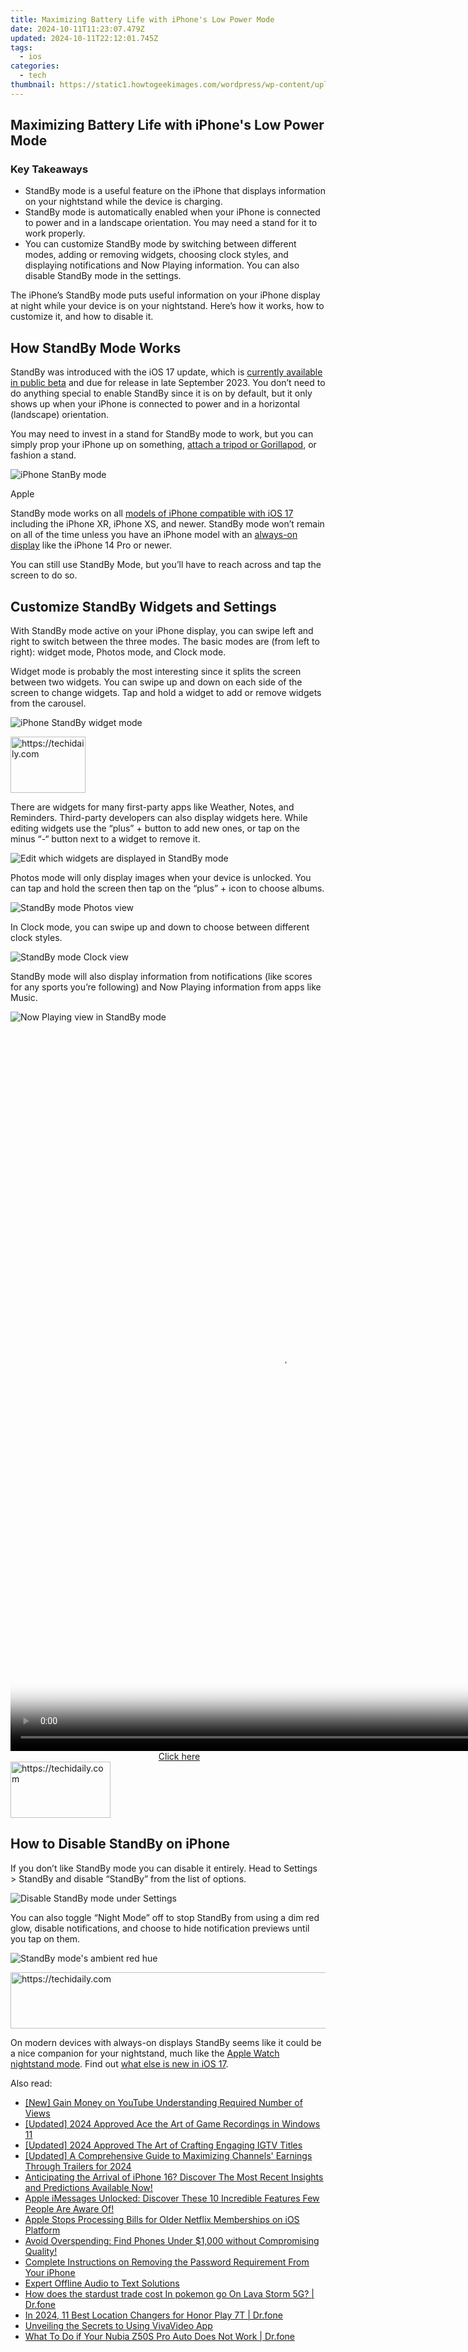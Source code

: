 ```yaml
---
title: Maximizing Battery Life with iPhone's Low Power Mode
date: 2024-10-11T11:23:07.479Z
updated: 2024-10-11T22:12:01.745Z
tags:
  - ios
categories:
  - tech
thumbnail: https://static1.howtogeekimages.com/wordpress/wp-content/uploads/2023/08/standby_wwdc2.png
---
```


## Maximizing Battery Life with iPhone's Low Power Mode

### Key Takeaways

* StandBy mode is a useful feature on the iPhone that displays information on your nightstand while the device is charging.
* StandBy mode is automatically enabled when your iPhone is connected to power and in a landscape orientation. You may need a stand for it to work properly.
* You can customize StandBy mode by switching between different modes, adding or removing widgets, choosing clock styles, and displaying notifications and Now Playing information. You can also disable StandBy mode in the settings.

 The iPhone’s StandBy mode puts useful information on your iPhone display at night while your device is on your nightstand. Here’s how it works, how to customize it, and how to disable it.

##  How StandBy Mode Works

 StandBy was introduced with the iOS 17 update, which is [currently available in public beta](https://video-screen-grab.techidaily.com/updated-crafting-conversations-that-captivate-google-meet-edition-for-2024/) and due for release in late September 2023\. You don’t need to do anything special to enable StandBy since it is on by default, but it only shows up when your iPhone is connected to power and in a horizontal (landscape) orientation.

 You may need to invest in a stand for StandBy mode to work, but you can simply prop your iPhone up on something, [attach a tripod or Gorillapod](https://hardware-tips.techidaily.com/updated-noctua-nh-d15-g2-features-enhanced-silence-with-increased-heatpipes-and-modernized-offset-framework/), or fashion a stand.

![iPhone StanBy mode](https://static1.howtogeekimages.com/wordpress/wp-content/uploads/2023/08/standby_wwdc1.png) 

Apple

 StandBy mode works on all [models of iPhone compatible with iOS 17](https://sim-unlock.techidaily.com/in-2024-how-to-check-if-your-zte-nubia-z60-ultra-is-unlocked-by-drfone-android/) including the iPhone XR, iPhone XS, and newer. StandBy mode won’t remain on all of the time unless you have an iPhone model with an [always-on display](https://android-pokemon-go.techidaily.com/top-15-augmented-reality-games-like-pokemon-go-to-play-on-motorola-razr-40-ultra-drfone-by-drfone-virtual-android/) like the iPhone 14 Pro or newer.

 You can still use StandBy Mode, but you’ll have to reach across and tap the screen to do so.

##  Customize StandBy Widgets and Settings

 With StandBy mode active on your iPhone display, you can swipe left and right to switch between the three modes. The basic modes are (from left to right): widget mode, Photos mode, and Clock mode.

 Widget mode is probably the most interesting since it splits the screen between two widgets. You can swipe up and down on each side of the screen to change widgets. Tap and hold a widget to add or remove widgets from the carousel.

![iPhone StandBy widget mode](https://static1.howtogeekimages.com/wordpress/wp-content/uploads/2023/08/standby_widget_view.PNG) 

<!-- affiliate ads begin -->
<a href="https://bluetties.sjv.io/c/5597632/2141688/17094" target="_top" id="2141688">
  <img src="//a.impactradius-go.com/display-ad/17094-2141688" border="0" alt="https://techidaily.com" width="120" height="90"/>
</a>
<img height="0" width="0" src="https://bluetties.sjv.io/i/5597632/2141688/17094" style="position:absolute;visibility:hidden;" border="0" />
<!-- affiliate ads end -->

 There are widgets for many first-party apps like Weather, Notes, and Reminders. Third-party developers can also display widgets here. While editing widgets use the “plus” + button to add new ones, or tap on the minus “-“ button next to a widget to remove it.

![Edit which widgets are displayed in StandBy mode](https://static1.howtogeekimages.com/wordpress/wp-content/uploads/2023/08/standby_edit_widget.PNG) 

 Photos mode will only display images when your device is unlocked. You can tap and hold the screen then tap on the “plus” + icon to choose albums.

![StandBy mode Photos view](https://static1.howtogeekimages.com/wordpress/wp-content/uploads/2023/08/standby_photos_view.PNG) 

 In Clock mode, you can swipe up and down to choose between different clock styles.

![StandBy mode Clock view](https://static1.howtogeekimages.com/wordpress/wp-content/uploads/2023/08/standby_clock_view.PNG) 

 StandBy mode will also display information from notifications (like scores for any sports you’re following) and Now Playing information from apps like Music.

![Now Playing view in StandBy mode](https://static1.howtogeekimages.com/wordpress/wp-content/uploads/2023/08/standby_now_playing.PNG) 

<!-- affiliate ads begin -->
<span id="1542129">
					<video width="864" height="1152" style="cursor:pointer"
           poster="//a.impactradius-go.com/display-clicktoplayimage/1542129.png"
           onclick="if(!this.playClicked){this.play();this.setAttribute('controls',true);this.playClicked=true;}">
	   <source src="//a.impactradius-go.com/display-ad/16836-1542129">
	   <img src="//a.impactradius-go.com/display-clicktoplayimage/1542129.png" style="border: none; height: 100%; width: 100%; object-fit: contain">
	</video>
	<div style="width:540px;text-align:center"><a href="javascript:window.open(decodeURIComponent('https%3A%2F%2F25home.pxf.io%2Fc%2F5597632%2F1542129%2F16836'), '_blank');void(0);">Click here</a></div>
</span>
<img height="0" width="0" src="https://imp.pxf.io/i/5597632/1542129/16836" style="position:absolute;visibility:hidden;" border="0" />
<!-- affiliate ads end -->

<!-- affiliate ads begin -->
<a href="https://united.elfm.net/c/5597632/2139558/4704" target="_top" id="2139558">
  <img src="//a.impactradius-go.com/display-ad/4704-2139558" border="0" alt="https://techidaily.com" width="160" height="90"/>
</a>
<img height="0" width="0" src="https://united.elfm.net/i/5597632/2139558/4704" style="position:absolute;visibility:hidden;" border="0" />
<!-- affiliate ads end -->

##  How to Disable StandBy on iPhone

 If you don’t like StandBy mode you can disable it entirely. Head to Settings > StandBy and disable “StandBy” from the list of options.

![Disable StandBy mode under Settings](https://static1.howtogeekimages.com/wordpress/wp-content/uploads/2023/08/standby_settings.jpg) 

 You can also toggle “Night Mode” off to stop StandBy from using a dim red glow, disable notifications, and choose to hide notification previews until you tap on them.

![StandBy mode's ambient red hue](https://static1.howtogeekimages.com/wordpress/wp-content/uploads/2023/08/standby_red_hue.PNG) 

<!-- affiliate ads begin -->
<a href="https://unicoeye.pxf.io/c/5597632/2134223/18498" target="_top" id="2134223">
  <img src="//a.impactradius-go.com/display-ad/18498-2134223" border="0" alt="https://techidaily.com" width="728" height="90"/>
</a>
<img height="0" width="0" src="https://unicoeye.pxf.io/i/5597632/2134223/18498" style="position:absolute;visibility:hidden;" border="0" />
<!-- affiliate ads end -->

 On modern devices with always-on displays StandBy seems like it could be a nice companion for your nightstand, much like the [Apple Watch nightstand mode](https://extra-lessons.techidaily.com/2024-approved-branding-beyond-words-eye-catching-podcast-graphics/). Find out [what else is new in iOS 17](https://tech-haven.techidaily.com/assessing-data-protection-risks-in-using-chatgpt-technology/).

<ins class="adsbygoogle"
     style="display:block"
     data-ad-format="autorelaxed"
     data-ad-client="ca-pub-7571918770474297"
     data-ad-slot="1223367746"></ins>

<ins class="adsbygoogle"
     style="display:block"
     data-ad-client="ca-pub-7571918770474297"
     data-ad-slot="8358498916"
     data-ad-format="auto"
     data-full-width-responsive="true"></ins>

<span class="atpl-alsoreadstyle">Also read:</span>
<div><ul>
<li><a href="https://youtube-zero.techidaily.com/ain-money-on-youtube-understanding-required-number-of-views/"><u>[New] Gain Money on YouTube Understanding Required Number of Views</u></a></li>
<li><a href="https://digital-screen-recording.techidaily.com/updated-2024-approved-ace-the-art-of-game-recordings-in-windows-11/"><u>[Updated] 2024 Approved Ace the Art of Game Recordings in Windows 11</u></a></li>
<li><a href="https://instagram-clips.techidaily.com/updated-2024-approved-the-art-of-crafting-engaging-igtv-titles/"><u>[Updated] 2024 Approved The Art of Crafting Engaging IGTV Titles</u></a></li>
<li><a href="https://youtube-data.techidaily.com/ed-a-comprehensive-guide-to-maximizing-channels-earnings-through-trailers-for-2024/"><u>[Updated] A Comprehensive Guide to Maximizing Channels' Earnings Through Trailers for 2024</u></a></li>
<li><a href="https://os-tips.techidaily.com/anticipating-the-arrival-of-iphone-16-discover-the-most-recent-insights-and-predictions-available-now/"><u>Anticipating the Arrival of iPhone 16? Discover The Most Recent Insights and Predictions Available Now!</u></a></li>
<li><a href="https://os-tips.techidaily.com/apple-imessages-unlocked-discover-these-10-incredible-features-few-people-are-aware-of/"><u>Apple iMessages Unlocked: Discover These 10 Incredible Features Few People Are Aware Of!</u></a></li>
<li><a href="https://os-tips.techidaily.com/apple-stops-processing-bills-for-older-netflix-memberships-on-ios-platform/"><u>Apple Stops Processing Bills for Older Netflix Memberships on iOS Platform</u></a></li>
<li><a href="https://os-tips.techidaily.com/avoid-overspending-find-phones-under-1000-without-compromising-quality/"><u>Avoid Overspending: Find Phones Under $1,000 without Compromising Quality!</u></a></li>
<li><a href="https://os-tips.techidaily.com/complete-instructions-on-removing-the-password-requirement-from-your-iphone/"><u>Complete Instructions on Removing the Password Requirement From Your iPhone</u></a></li>
<li><a href="https://extra-hints.techidaily.com/expert-offline-audio-to-text-solutions/"><u>Expert Offline Audio to Text Solutions</u></a></li>
<li><a href="https://android-pokemon-go.techidaily.com/how-does-the-stardust-trade-cost-in-pokemon-go-on-lava-storm-5g-drfone-by-drfone-virtual-android/"><u>How does the stardust trade cost In pokemon go On Lava Storm 5G? | Dr.fone</u></a></li>
<li><a href="https://change-location.techidaily.com/in-2024-11-best-location-changers-for-honor-play-7t-drfone-by-drfone-virtual-android/"><u>In 2024, 11 Best Location Changers for Honor Play 7T | Dr.fone</u></a></li>
<li><a href="https://extra-tips.techidaily.com/unveiling-the-secrets-to-using-vivavideo-app/"><u>Unveiling the Secrets to Using VivaVideo App</u></a></li>
<li><a href="https://howto.techidaily.com/what-to-do-if-your-nubia-z50s-pro-auto-does-not-work-drfone-by-drfone-fix-android-problems-fix-android-problems/"><u>What To Do if Your Nubia Z50S Pro Auto Does Not Work | Dr.fone</u></a></li>
</ul></div>

